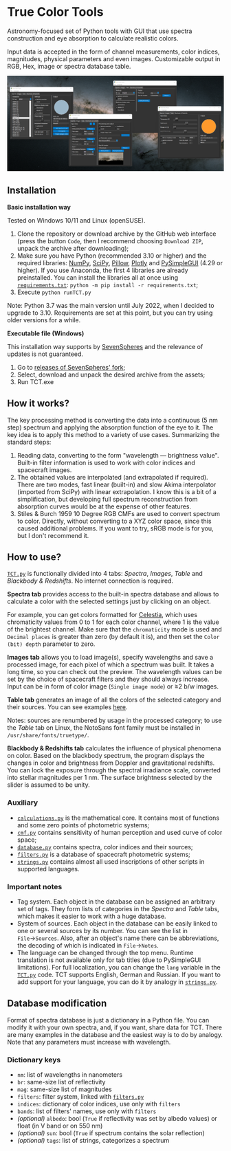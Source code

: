 # True Color Tools
Astronomy-focused set of Python tools with GUI that use spectra construction and eye absorption to calculate realistic colors.

Input data is accepted in the form of channel measurements, color indices, magnitudes, physical parameters and even images. 
Customizable output in RGB, Hex, image or spectra database table.

![TCT preview](ViewMe.png)


## Installation

**Basic installation way**

Tested on Windows 10/11 and Linux (openSUSE).

1. Clone the repository or download archive by the GitHub web interface (press the button `Code`, then I recommend choosing `Download ZIP`, unpack the archive after downloading);
2. Make sure you have Python (recommended 3.10 or higher) and the required libraries: [NumPy](https://numpy.org/), [SciPy](https://www.scipy.org/), [Pillow](https://pillow.readthedocs.io/), [Plotly](https://plotly.com/python/) and [PySimpleGUI](https://pysimplegui.readthedocs.io/) (4.29 or higher). If you use Anaconda, the first 4 libraries are already preinstalled. You can install the libraries all at once using [`requirements.txt`](requirements.txt): `python -m pip install -r requirements.txt`;
3. Execute `python runTCT.py`

Note: Python 3.7 was the main version until July 2022, when I decided to upgrade to 3.10. Requirements are set at this point, but you can try using older versions for a while.

**Executable file (Windows)**

This installation way supports by [SevenSpheres](https://github.com/SevenSpheres) and the relevance of updates is not guaranteed.

1. Go to [releases of SevenSpheres' fork](https://github.com/SevenSpheres/TrueColorTools/releases);
1. Select, download and unpack the desired archive from the assets;
1. Run TCT.exe


## How it works?

The key processing method is converting the data into a continuous (5 nm step) spectrum and applying the absorption function of the eye to it. The key idea is to apply this method to a variety of use cases. Summarizing the standard steps:
1. Reading data, converting to the form "wavelength — brightness value". Built-in filter information is used to work with color indices and spacecraft images.
2. The obtained values ​​are interpolated (and extrapolated if required). There are two modes, fast linear (built-in) and slow Akima interpolator (imported from SciPy) with linear extrapolation. I know this is a bit of a simplification, but developing full spectrum reconstruction from absorption curves would be at the expense of other features.
3. Stiles & Burch 1959 10 Degree RGB CMFs are used to convert spectrum to color. Directly, without converting to a XYZ color space, since this caused additional problems. If you want to try, sRGB mode is for you, but I don't recommend it.


## How to use?

[`TCT.py`](Scripts/TCT.py) is functionally divided into 4 tabs: *Spectra*, *Images*, *Table* and *Blackbody & Redshifts*. No internet connection is required.

**Spectra tab** provides access to the built-in spectra database and allows to calculate a color with the selected settings just by clicking on an object.

For example, you can get colors formatted for [Celestia](https://github.com/CelestiaProject/Celestia), which uses chromaticity values from 0 to 1 for each color channel, where 1 is the value of the brightest channel. Make sure that the `chromaticity` mode is used and `Decimal places` is greater than zero (by default it is), and then set the `Color (bit) depth` parameter to zero.

**Images tab** allows you to load image(s), specify wavelengths and save a processed image, for each pixel of which a spectrum was built. It takes a long time, so you can check out the preview. The wavelength values can be set by the choice of spacecraft filters and they should always increase. Input can be in form of color image (`Single image mode`) or ≥2 b/w images.

**Table tab** generates an image of all the colors of the selected category and their sources. You can see examples [here](Tables/).

Notes: sources are renumbered by usage in the processed category; to use the *Table* tab on Linux, the NotoSans font family must be installed in `/usr/share/fonts/truetype/`.

**Blackbody & Redshifts tab** calculates the influence of physical phenomena on color. Based on the blackbody spectrum, the program displays the changes in color and brightness from Doppler and gravitational redshifts. You can lock the exposure through the spectral irradiance scale, converted into stellar magnitudes per 1 nm. The surface brightness selected by the slider is assumed to be unity.

### Auxiliary
- [`calculations.py`](Scripts/calculations.py) is the mathematical core. It contains most of functions and some zero points of photometric systems;
- [`cmf.py`](Scripts/cmf.py) contains sensitivity of human perception and used curve of color space;
- [`database.py`](Scripts/database.py) contains spectra, color indices and their sources;
- [`filters.py`](Scripts/filters.py) is a database of spacecraft photometric systems;
- [`strings.py`](Scripts/strings.py) contains almost all used inscriptions of other scripts in supported languages.

### Important notes
- Tag system. Each object in the database can be assigned an arbitrary set of tags. They form lists of categories in the *Spectra* and *Table* tabs, which makes it easier to work with a huge database.
- System of sources. Each object in the database can be easily linked to one or several sources by its number. You can see the list in `File`→`Sources`. Also, after an object's name there can be abbreviations, the decoding of which is indicated in `File`→`Notes`.
- The language can be changed through the top menu. Runtime translation is not available only for tab titles (due to PySimpleGUI limitations). For full localization, you can change the `lang` variable in the [`TCT.py`](Scripts/TCT.py) code. TCT supports English, German and Russian. If you want to add support for your language, you can do it by analogy in [`strings.py`](Scripts/strings.py).


## Database modification
Format of spectra database is just a dictionary in a Python file. You can modify it with your own spectra, and, if you want, share data for TCT. There are many examples in the database and the easiest way is to do by analogy. Note that any parameters must increase with wavelength.

### Dictionary keys
- `nm`: list of wavelengths in nanometers
- `br`: same-size list of reflectivity
- `mag`: same-size list of magnitudes
- `filters`: filter system, linked with [`filters.py`](Scripts/filters.py)
- `indices`: dictionary of color indices, use only with `filters`
- `bands`: list of filters' names, use only with `filters`
- *(optional)* `albedo`: bool (`True` if reflectivity was set by albedo values) or float (in V band or on 550 nm)
- *(optional)* `sun`: bool (`True` if spectrum contains the solar reflection)
- *(optional)* `tags`: list of strings, categorizes a spectrum